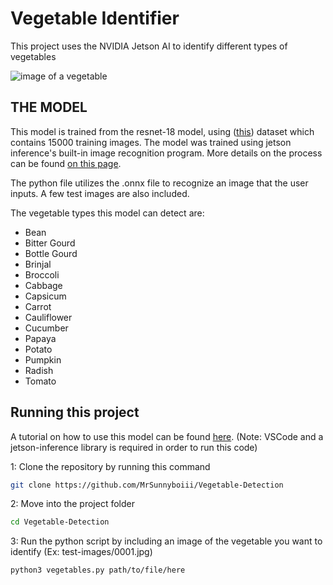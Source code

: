 # Vegetable Identifier

This project uses the NVIDIA Jetson AI to identify different types of vegetables

![image of a vegetable](https://github.com/user-attachments/assets/dc1b424a-83c1-4051-aaef-f463614df979)

  ## THE MODEL

This model is trained from the resnet-18 model, using ([this](https://www.kaggle.com/datasets/misrakahmed/vegetable-image-dataset)) dataset which contains 15000 training images. The model was trained using jetson inference's built-in image recognition program. More details on the process can be found [on this page](https://github.com/dusty-nv/jetson-inference/blob/master/docs/imagenet-example-python-2.md ).

The python file utilizes the .onnx file to recognize an image that the user inputs. A few test images are also included.

The vegetable types this model can detect are:
* Bean
* Bitter Gourd
* Bottle Gourd
* Brinjal
* Broccoli
* Cabbage
* Capsicum
* Carrot
* Cauliflower
* Cucumber
* Papaya
* Potato
* Pumpkin
* Radish
* Tomato

## Running this project

A tutorial on how to use this model can be found [here](). (Note: VSCode and a jetson-inference library is required in order to run this code)

1: Clone the repository by running this command
```sh
git clone https://github.com/MrSunnyboiii/Vegetable-Detection
```

2: Move into the project folder
```sh
cd Vegetable-Detection
```

3: Run the python script by including an image of the vegetable you want to identify (Ex: test-images/0001.jpg)
```sh
python3 vegetables.py path/to/file/here
```
